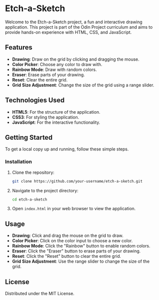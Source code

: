 # Etch-a-Sketch

Welcome to the Etch-a-Sketch project, a fun and interactive drawing application. This project is part of the Odin Project curriculum and aims to provide hands-on experience with HTML, CSS, and JavaScript.

## Features

- **Drawing**: Draw on the grid by clicking and dragging the mouse.
- **Color Picker**: Choose any color to draw with.
- **Rainbow Mode**: Draw with random colors.
- **Eraser**: Erase parts of your drawing.
- **Reset**: Clear the entire grid.
- **Grid Size Adjustment**: Change the size of the grid using a range slider.

## Technologies Used

- **HTML5**: For the structure of the application.
- **CSS3**: For styling the application.
- **JavaScript**: For the interactive functionality.

## Getting Started

To get a local copy up and running, follow these simple steps.

### Installation

1. Clone the repository:
   ```sh
   git clone https://github.com/your-username/etch-a-sketch.git
   ```
2. Navigate to the project directory:
   ```sh
   cd etch-a-sketch
   ```
3. Open `index.html` in your web browser to view the application.

## Usage

- **Drawing**: Click and drag the mouse on the grid to draw.
- **Color Picker**: Click on the color input to choose a new color.
- **Rainbow Mode**: Click the "Rainbow" button to enable random colors.
- **Eraser**: Click the "Eraser" button to erase parts of your drawing.
- **Reset**: Click the "Reset" button to clear the entire grid.
- **Grid Size Adjustment**: Use the range slider to change the size of the grid.

## License

Distributed under the MIT License.

